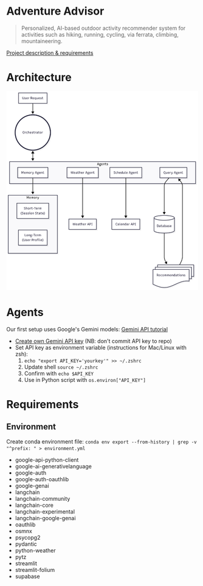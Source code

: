 # Adventure Advisor

> Personalized, AI-based outdoor activity recommender system for activities such as hiking, running, cycling, via ferrata, climbing, mountaineering.

[Project description & requirements](https://docs.google.com/document/d/1fnTi8bGLr4bmyiPhwUcyi8KCYAVgEAzMyFstvKaeqNs/edit?usp=sharing)

# Architecture
![Architecture](assets/architecture.png)

# Agents
Our first setup uses Google's Gemini models: [Gemini API tutorial](https://colab.research.google.com/github/google-gemini/cookbook/blob/main/quickstarts/Get_started.ipynb)


- [Create own Gemini API key](https://aistudio.google.com/app/apikey) (NB: don't commit API key to repo)
- Set API key as environment variable (instructions for Mac/Linux with zsh):
  1. `echo "export API_KEY='yourkey'" >> ~/.zshrc`
  2. Update shell `source ~/.zshrc`
  3. Confirm with `echo $API_KEY`
  4. Use in Python script with `os.environ["API_KEY"]`


# Requirements
## Environment
Create conda environment file: `conda env export --from-history | grep -v "^prefix: " > environment.yml`

- google-api-python-client
- google-ai-generativelanguage
- google-auth
- google-auth-oauthlib
- google-genai
- langchain
- langchain-community
- langchain-core
- langchain-experimental
- langchain-google-genai
- oauthlib
- osmnx
- psycopg2
- pydantic
- python-weather
- pytz
- streamlit
- streamlit-folium
- supabase
